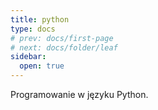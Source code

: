 ```yaml
---
title: python
type: docs
# prev: docs/first-page
# next: docs/folder/leaf
sidebar:
  open: true
---
```


Programowanie w języku Python.